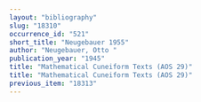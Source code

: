```yaml
---
layout: "bibliography"
slug: "18310"
occurrence_id: "521"
short_title: "Neugebauer 1955"
author: "Neugebauer, Otto "
publication_year: "1945"
title: "Mathematical Cuneiform Texts (AOS 29)"
title: "Mathematical Cuneiform Texts (AOS 29)"
previous_item: "18313"
---
```

